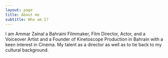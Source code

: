 ```yaml
---
layout: page
title: About me
subtitle: Who am I?
---
```


I am Ammar Zainal a Bahraini Filmmaker, Film Director, Actor, and a Voiceover Artist and a Founder of Kinetoscope Production in Bahrain with a keen interest in Cinema.
My talent as a director as well as to tie back to my cultural background.
